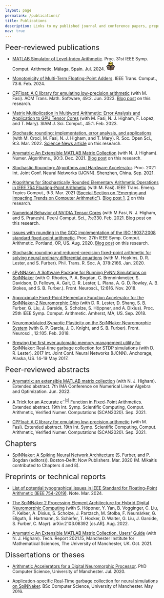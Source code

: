 ```yaml
---
layout: page
permalink: /publications/
title: Publications
description: Links to my published journal and conference papers, preprints, dissertations, and theses.
nav: true
---
```



<font size="5">Peer-reviewed publications</font>
<p> </p>

<ul>

<li> <a href="https://ieeexplore.ieee.org/document/10579434">MATLAB Simulator of Level-Index Arithmetic</a>. Proc. 31st IEEE Symp. Comput. Arithmetic. M&aacute;laga, Spain. Jul. 2024.  <img src="../assets/img/new-product.png" width="30" height="30">
</li>
<p> </p>

<li> <a href="https://ieeexplore.ieee.org/document/10454250">Monotonicity of Multi-Term Floating-Point Adders</a>. IEEE Trans. Comput., 73:6. Feb. 2024.
</li>
<p> </p>

<li> <a href="https://dl.acm.org/doi/10.1145/3585515">CPFloat: A C library for emulating low-precision arithmetic</a> (with M. Fasi). ACM Trans. Math. Software, 49:2. Jun. 2023. <a href="https://nla-group.org/2020/11/25/cpfloat/">Blog post</a> on this research.
</li>
<p> </p>

<li> <a href="https://epubs.siam.org/doi/10.1137/21M1465032">Matrix Multiplication in Multiword Arithmetic: Error Analysis and Application to GPU Tensor Cores</a> (with M. Fasi, N. J. Higham, F. Lopez, and T. Mary). SIAM J. Sci. Comput., 45:1. Feb. 2023.
</li>
<p> </p>

<li> <a href="https://royalsocietypublishing.org/doi/10.1098/rsos.211631">Stochastic rounding: implementation, error analysis, and applications</a> (with M. Croci, M. Fasi, N. J. Higham, and T. Mary). R. Soc. Open Sci., 9:3. Mar. 2022. <a href="https://www.sciencenews.org/article/rounding-numbers-stochastic-machine-learning-quantum-computing">Science News article</a> on this research.
</li>
<p> </p>

<li> <a href="https://link.springer.com/article/10.1007/s11075-021-01226-2">Anymatrix: An Extensible MATLAB Matrix Collection</a> (with N. J. Higham). Numer. Algorithms., 90:3. Dec. 2021. <a href="https://nla-group.org/2021/11/15/exploiting-the-matlab-language-in-implementing-a-matrix-collection/">Blog post</a> on this research.
</li>
<p> </p>

<li> <a href="https://ieeexplore.ieee.org/document/9533756">Stochastic Rounding: Algorithms and Hardware Accelerator</a>. Proc. 2021 Int. Joint Conf. Neural Networks (IJCNN). Shenzhen, China. Sep. 2021.
</li>
<p> </p>

<li> <a href="https://ieeexplore.ieee.org/document/9387551">Algorithms for Stochastically Rounded Elementary Arithmetic Operations in IEEE 754 Floating-Point Arithmetic</a> (with M. Fasi). IEEE Trans. Emerg. Topics Comput., 9:3. Mar. 2021 (<a href="https://ieeexplore.ieee.org/document/9540969">Special Section on “Emerging and Impacting Trends on Computer Arithmetic”</a>). <a href="https://nla-group.org/2020/11/23/simulating-stochastically-rounded-floating-point-arithmetic-efficiently/">Blog post 1</a>, <a href="https://nla-group.org/2020/11/23/simulating-stochastically-rounded-floating-point-arithmetic-efficiently/">2</a> on this research.
</li>
<p> </p>

<li><a href="https://peerj.com/articles/cs-330/">Numerical Behavior of NVIDIA Tensor Cores</a> (with M.Fasi, N. J. Higham, and S. Pranesh). PeerJ Comput. Sci., 7:e330. Feb. 2021. <a href="https://nla-group.org/2020/07/21/numerical-behaviour-of-tensor-cores/">Blog post</a> on this research.
</li>
<p> </p>

<li><a href="https://ieeexplore.ieee.org/document/9154497">Issues with rounding in the GCC implementation of the ISO 18037:2008 standard fixed-point arithmetic</a>. Proc. 27th IEEE Symp. Comput. Arithmetic. Portland, OR, US. Aug. 2020. <a href="https://nla-group.org/2020/01/06/technical-report-issues-with-rounding-in-the-gcc-implementation-of-the-iso-180372008-standard-fixed-point-arithmetic/">Blog post</a> on this research.
</li>
<p> </p>

<li><a href="https://royalsocietypublishing.org/doi/abs/10.1098/rsta.2019.0052">Stochastic rounding and reduced-precision fixed-point arithmetic for solving neural ordinary differential equations</a> (with M. Hopkins, D. R. Lester, and S. Furber). Phil. Trans. R. Soc. A, 378:2166. Jan. 2020.
</li>
<p> </p>

<li> <a href="https://www.frontiersin.org/articles/10.3389/fnins.2018.00816/full">sPyNNaker: A Software Package for Running PyNN Simulations on SpiNNaker</a> (with O. Rhodes, P. A. Bogdan, C. Brenninkmeijer, S. Davidson, D. Fellows, A. Gait, D. R. Lester, L. Plana, A. G. D. Rowley, A. B. Stokes, and S. B. Furber.). Front. Neurosci., 12:816. Nov. 2018.
</li>
<p> </p>

<li> <a href="https://ieeexplore.ieee.org/abstract/document/8464785">Approximate Fixed-Point Elementary Function Accelerator for the SpiNNaker-2 Neuromorphic Chip</a> (with D. R. Lester, D. Shang, S. B. Furber, G. Liu, J. Garside, S. Scholze, S. H&ouml;ppner, and A. Dixius). Proc. 25th IEEE Symp. Comput. Arithmetic. Amherst, MA, US. Sep. 2018.
</li>
<p> </p>

<li> <a href="https://www.frontiersin.org/articles/10.3389/fnins.2018.00105/full">Neuromodulated Synaptic Plasticity on the SpiNNaker Neuromorphic System</a> (with G. P. Garc&iacute;a, J. C. Knight, and S. B. Furber). Front. Neurosci., 12:105. Feb. 2018.
</li>
<p> </p>

<li> <a href="https://ieeexplore.ieee.org/abstract/document/7966229">Brewing the first ever automatic memory management utility for SpiNNaker: Real-time garbage collection for STDP simulations</a> (with D. R. Lester). 2017 Int. Joint Conf. Neural Networks (IJCNN). Anchorage, Alaska, US. 14-19 May 2017.
</li>
<p> </p>

</ul>


<font size="5">Peer-reviewed abstracts</font>
<p> </p>

<ul>

<li> <a href="https://cdn.ima.org.uk/wp/wp-content/uploads/2022/06/Abstract-Book-V2-7th-IMA-Conference-on-Numerical-Linear-Algebra-and-Optimization-V1-1.pdf">Anymatrix: an extensible MATLAB matrix collection</a> (with N. J. Higham). Extended abstract. 7th IMA Conference on Numerical Linear Algebra and Optimization. Jun. 2022.
</li>
<p> </p>

<li> <a href="https://www.inf.u-szeged.hu/scan2020/sites/default/files/scan2020_proceedings.pdf">A Trick for an Accurate e<sup>−|x|</sup> Function in Fixed-Point Arithmetics</a>. Extended abstract. 19th Int. Symp. Scientific Computing, Comput. Arithmetic, Verified Numer. Computations (SCAN2020). Sep. 2021.
</li>
<p> </p>

<li> <a href="https://www.inf.u-szeged.hu/scan2020/sites/default/files/scan2020_proceedings.pdf">CPFloat: A C library for emulating low-precision arithmetic</a> (with M. Fasi). Extended abstract. 19th Int. Symp. Scientific Computing, Comput. Arithmetic, Verified Numer. Computations (SCAN2020). Sep. 2021.
</li>
<p> </p>

</ul>


<font size="5">Chapters</font>
<p> </p>

<ul>

<li><a href="https://www.nowpublishers.com/article/BookDetails/9781680836523">SpiNNaker: A Spiking Neural Network Architecture</a> (S. Furber, and P. Bogdan (editors)). Boston-Delft: Now Publishers. Mar. 2020 (M. Mikaitis contributed to Chapters 4 and 8).
</li>
<p> </p>

</ul>



<font size="5">Preprints or technical reports</font>
<p> </p>

<ul>

<li> <a href="../assets/pdf/754-errata-comments.pdf">List of potential typographical issues in
IEEE Standard for Floating-Point Arithmetic (IEEE 754-2019)</a>. Note. Mar. 2024.
</li>
<p> </p>

<li> <a href="https://arxiv.org/abs/2103.08392">The SpiNNaker 2 Processing Element Architecture for Hybrid Digital Neuromorphic Computing</a> (with S. H&ouml;ppner, Y. Yan, B. Vogginger, C. Liu, F. Kelber, A. Dixius, S. Scholze, J. Partzsch, M. Stolba, F. Neum&auml;rker, G. Ellguth, S. Hartmann, S. Schiefer, T. Hocker, D. Walter, G. Liu, J. Garside, S. Furber, C. Mayr). arXiv:2103.08392 [cs.AR]. Aug. 2022.
</li>
<p> </p>

<li> <a href="http://eprints.maths.manchester.ac.uk/2834/">Anymatrix: An Extensible MATLAB Matrix Collection. Users' Guide</a> (with N. J. Higham). Tech. Report 2021.15, Manchester Institute for Mathematical Sciences, The University of Manchester, UK. Oct. 2021.
</li>
<p> </p>

</ul>



<font size="5">Dissertations or theses</font>
<p> </p>

<ul>

<li> <a href="../assets/pdf/mikaitis20.pdf">Arithmetic Accelerators for a Digital Neuromorphic Processor</a>. PhD Computer Science, University of Manchester. Jul. 2020.
</li>
<p> </p>

<li> <a href="../assets/pdf/mikaitis16.pdf">Application-specific Real-Time garbage collection for neural simulations on SpiNNaker</a>. BSc Computer Science, University of Manchester. May 2016.
</li>

</ul>
